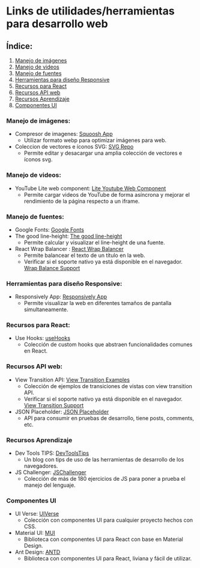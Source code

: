 # Links de utilidades/herramientas para desarrollo web

## Índice:

1. [Manejo de imágenes](#manejo-de-imágenes)
2. [Manejo de videos](#manejo-de-videos)
3. [Manejo de fuentes](#manejo-de-fuentes)
4. [Herramientas para diseño Responsive](#herramientas-para-diseño-responsive)
5. [Recursos para React](#recursos-para-react)
6. [Recursos API web](#recursos-api-web)
7. [Recursos Aprendizaje](#recursos-aprendizaje)
8. [Componentes UI](#componentes-ui)

### Manejo de imágenes:

- Compresor de imagenes: [Squoosh App](https://squoosh.app/)
  - Utilizar formato webp para optimizar imágenes para web.
- Coleccion de vectores e íconos SVG: [SVG Repo](https://www.svgrepo.com/)
  - Permite editar y desacargar una amplia colección de vectores e íconos svg.

### Manejo de videos:

- YouTube Lite web component: [Lite Youtube Web Component](https://github.com/paulirish/lite-youtube-embed)
  - Permite cargar videos de YouTube de forma asíncrona y mejorar el rendimiento de la página respecto a un iframe.

### Manejo de fuentes:

- Google Fonts: [Google Fonts](https://fonts.google.com/)
- The good line-height: [The good line-height](https://www.thegoodlineheight.com/)
  - Permite calcular y visualizar el line-height de una fuente.
- React Wrap Balancer : [React Wrap Balancer](https://react-wrap-balancer.vercel.app/)
  - Permite balancear el texto de un título en la web.
  - Verificar si el soporte nativo ya está disponible en el navegador. [Wrap Balance Support](https://caniuse.com/css-text-wrap-balance)

### Herramientas para diseño Responsive:

- Responsively App: [Responsively App](https://responsively.app/)
  - Permite visualizar la web en diferentes tamaños de pantalla simultaneamente.

### Recursos para React:

- Use Hooks: [useHooks](https://usehooks.com/)
  - Colección de custom hooks que abstraen funcionalidades comunes en React.

### Recursos API web:

- View Transition API: [View Transition Examples](https://simple-set-demos.glitch.me/)
  - Colección de ejemplos de transiciones de vistas con view transition API.
  - Verificar si el soporte nativo ya está disponible en el navegador. [View Transition Support](https://caniuse.com/view-transitions)
- JSON Placeholder: [JSON Placeholder](https://jsonplaceholder.typicode.com/)
  - API para consumir en pruebas de desarrollo, tiene posts, comments, etc.

### Recursos Aprendizaje

- Dev Tools TIPS: [DevToolsTips](https://devtoolstips.org/)
  - Un blog con tips de uso de las herramientas de desarrollo de los navegadores.
- JS Challenger: [JSChallenger](https://jschallenger.com/)
  - Colección de más de 180 ejercicios de JS para poner a prueba el manejo del lenguaje.

### Componentes UI

- UI Verse: [UIVerse](https://uiverse.io/)
  - Colección con componentes UI para cualquier proyecto hechos con CSS.
- Material UI: [MUI](https://mui.com/)
  - Biblioteca con componentes UI para React con base en Material Design.
- Ant Design: [ANTD](https://ant.design/)
  - Biblioteca con componentes UI para React, liviana y fácil de utilizar.